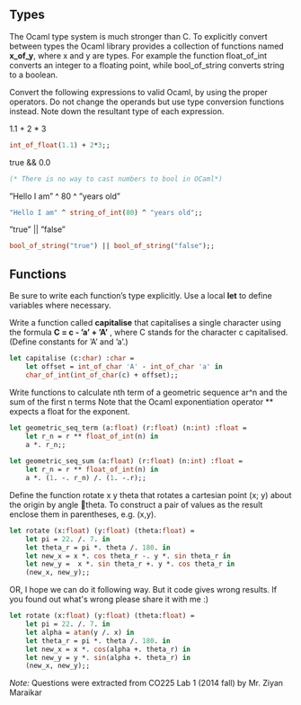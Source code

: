 **Types**
-----
The Ocaml type system is much stronger than C. To explicitly convert between types the Ocaml library provides a collection of functions named **x_of_y**, where x and y are types. For example the function float_of_int converts an integer to a floating point, while bool_of_string converts string to a boolean.

Convert the following expressions to valid Ocaml, by using the proper operators. Do not change the operands but use type conversion functions instead. Note down the resultant type of each expression.

1.1 + 2 * 3
```ocaml
int_of_float(1.1) + 2*3;;
```
true && 0.0
```ocaml
(* There is no way to cast numbers to bool in OCaml*)
```
 ”Hello I am” ^ 80 ^ ”years old”
```ocaml
"Hello I am" ^ string_of_int(80) ^ "years old";;
```
 ”true” || ”false”
```ocaml
bool_of_string("true") || bool_of_string("false");;
```

**Functions**
-----
Be sure to write each function’s type explicitly. Use a local **let** to define variables where necessary.

Write a function called **capitalise** that capitalises a single character using the formula **C = c - ’a’ + ’A’** , where C stands for the character c capitalised. (Define constants for ’A’ and ’a’.)

``` ocaml
let capitalise (c:char) :char = 
	let offset = int_of_char 'A' - int_of_char 'a' in 
	char_of_int(int_of_char(c) + offset);;
```
Write functions to calculate nth term of a geometric sequence ar^n and the sum of the first n terms
Note that the Ocaml exponentiation operator ** expects a float for the exponent.
```ocaml
let geometric_seq_term (a:float) (r:float) (n:int) :float = 
	let r_n = r ** float_of_int(n) in 
	a *. r_n;;
	
let geometric_seq_sum (a:float) (r:float) (n:int) :float = 
	let r_n = r ** float_of_int(n) in 
	a *. (1. -. r_n) /. (1. -.r);;
```

Define the function rotate x y theta that rotates a cartesian point (x; y) about the origin by angle theta.
To construct a pair of values as the result enclose them in parentheses, e.g. (x,y).

```ocaml
let rotate (x:float) (y:float) (theta:float) = 
	let pi = 22. /. 7. in
	let theta_r = pi *. theta /. 180. in 
	let new_x = x *. cos theta_r -. y *. sin theta_r in 
	let new_y =  x *. sin theta_r +. y *. cos theta_r in
	(new_x, new_y);;
```
OR, I hope we can do it following way. But it code gives wrong results. If you found out what's wrong please share it with me :)

```ocaml
let rotate (x:float) (y:float) (theta:float) = 
	let pi = 22. /. 7. in
	let alpha = atan(y /. x) in
	let theta_r = pi *. theta /. 180. in 
	let new_x = x *. cos(alpha +. theta_r) in 
	let new_y = y *. sin(alpha +. theta_r) in
	(new_x, new_y);;
```
*Note:*
Questions were extracted from CO225 Lab 1 (2014 fall) by Mr. Ziyan Maraikar 